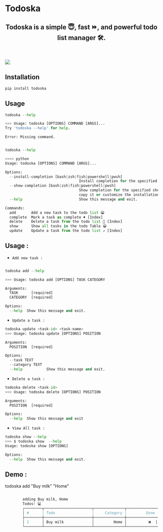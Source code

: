 # Todoska
<div align= "center">
<h2> Todoska is a simple 😇, fast ⏩, and powerful todo list manager 🛠.</h2>
</div>

<br>
<br>

<img src="./src/todoska.gif">


## Installation

```python
pip install todoska
```


## Usage

```python
todoska --help

>>> Usage: todoska [OPTIONS] COMMAND [ARGS]...
Try 'todoska --help' for help.

Error: Missing command.
```


```python

todoska --help

>>>> python
Usage: todoska [OPTIONS] COMMAND [ARGS]...

Options:
  --install-completion [bash|zsh|fish|powershell|pwsh]
                                  Install completion for the specified shell.
  --show-completion [bash|zsh|fish|powershell|pwsh]
                                  Show completion for the specified shell, to
                                  copy it or customize the installation.     
  --help                          Show this message and exit.

Commands:
  add       Add a new task to the todo list 😀
  complete  Mark a task as complete ♦ [Index]
  delete    Delete a task from the todo list 🎈 [Index]
  show      Show all tasks in the todo Table 😀
  update    Update a task from the todo list ↗ [Index]

```


## Usage :

- `Add new task :`

```python

todoska add --help

>>> Usage: todoska add [OPTIONS] TASK CATEGORY

Arguments:
  TASK      [required]
  CATEGORY  [required]

Options:
  --help  Show this message and exit.

```

- `Update a task :`
```python
todoska update <task-id> <task-name>
>>> Usage: todoska update [OPTIONS] POSITION

Arguments:
  POSITION  [required]

Options:
  --task TEXT
  --category TEXT
  --help           Show this message and exit.

```
- `Delete a task :`

```python
todoska delete <task-id>
>>> Usage: todoska delete [OPTIONS] POSITION

Arguments:
  POSITION  [required]

Options:
  --help  Show this message and exit

```
- `View All task :`
```python
todoska show --help
>>> $ todoska show  --help
Usage: todoska show [OPTIONS]

Options:
  --help  Show this message and exit.

```



## Demo :

todoska add "Buy milk" "Home"

```python

        adding Buy milk, Home
        Todos! 💻
        ┌────────┬──────────────────────┬──────────────┬──────────────┐     
        │ #      │ Todo                 │     Category │         Done │     
        ├────────┼──────────────────────┼──────────────┼──────────────┤     
        │ 1      │ Buy milk             │         Home │          ❌  │      
        └────────┴──────────────────────┴──────────────┴──────────────┘

```
